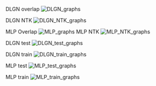 DLGN overlap
![DLGN_graphs](https://user-images.githubusercontent.com/32334380/213392020-8b2966b6-d602-40fa-a79c-7eb200ee52db.png)

DLGN NTK
![DLGN_NTK_graphs](https://user-images.githubusercontent.com/32334380/213392030-a6ef7c8b-dc3e-4d56-b84e-639a246b14f5.png)

MLP Overlap
![MLP_graphs](https://user-images.githubusercontent.com/32334380/213392036-dfd9e661-c877-4554-80dd-364b136cbef8.png)
MLP NTK
![MLP_NTK_graphs](https://user-images.githubusercontent.com/32334380/213392040-3b21da55-355e-45f9-817a-e025722aeeed.png)

DLGN test
![DLGN_test_graphs](https://user-images.githubusercontent.com/32334380/213403875-d67eb758-b3f0-4101-9a82-4212d9ddc50b.png)

DLGN train
![DLGN_train_graphs](https://user-images.githubusercontent.com/32334380/213410178-36ed10cb-9431-4d0c-bf4c-f5b1831dc089.png)


MLP test
![MLP_test_graphs](https://user-images.githubusercontent.com/32334380/213403889-d402a4f5-bd76-448a-af7b-54b8d83d1473.png)

MLP train
![MLP_train_graphs](https://user-images.githubusercontent.com/32334380/213410205-e25107f0-07c7-4124-9dbb-9a844a7ae641.png)


